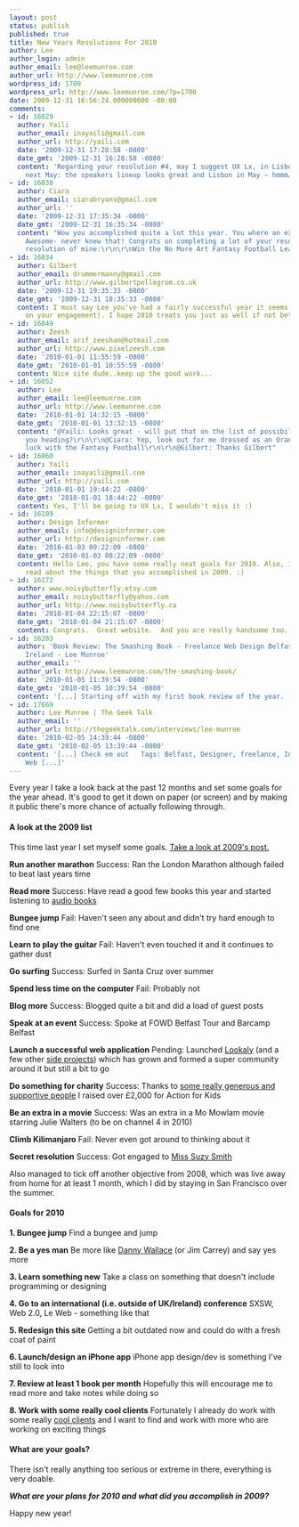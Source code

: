 ```yaml
---
layout: post
status: publish
published: true
title: New Years Resolutions For 2010
author: Lee
author_login: admin
author_email: lee@leemunroe.com
author_url: http://www.leemunroe.com
wordpress_id: 1700
wordpress_url: http://www.leemunroe.com/?p=1700
date: 2009-12-31 16:56:24.000000000 -08:00
comments:
- id: 16029
  author: Yaili
  author_email: inayaili@gmail.com
  author_url: http://yaili.com
  date: '2009-12-31 17:28:58 -0800'
  date_gmt: '2009-12-31 16:28:58 -0800'
  content: 'Regarding your resolution #4, may I suggest UX Lx, in Lisbon http://www.ux-lx.com/,
    next May: the speakers lineup looks great and Lisbon in May — hmmm… :)'
- id: 16030
  author: Ciara
  author_email: ciarabryans@gmail.com
  author_url: ''
  date: '2009-12-31 17:35:34 -0800'
  date_gmt: '2009-12-31 16:35:34 -0800'
  content: "Wow you accomplished quite a lot this year. You where an extra in a movie?
    Awesome- never knew that! Congrats on completing a lot of your resolutions! \r\n\r\nOne
    resolution of mine:\r\n\r\nWin the No More Art Fantasy Football League."
- id: 16034
  author: Gilbert
  author_email: drummermanny@gmail.com
  author_url: http://www.gilbertpellegrom.co.uk
  date: '2009-12-31 19:35:33 -0800'
  date_gmt: '2009-12-31 18:35:33 -0800'
  content: I must say Lee you've had a fairly successful year it seems (and congrats
    on your engagement). I hope 2010 treats you just as well if not better.
- id: 16049
  author: Zeesh
  author_email: arif_zeeshan@hotmail.com
  author_url: http://www.pixelzeesh.com
  date: '2010-01-01 11:55:59 -0800'
  date_gmt: '2010-01-01 10:55:59 -0800'
  content: Nice site dude..keep up the good work...
- id: 16052
  author: Lee
  author_email: lee@leemunroe.com
  author_url: http://www.leemunroe.com
  date: '2010-01-01 14:32:15 -0800'
  date_gmt: '2010-01-01 13:32:15 -0800'
  content: "@Yaili: Looks great - will put that on the list of possibilities. Are
    you heading?\r\n\r\n@Ciara: Yep, look out for me dressed as an Orange Man. Good
    luck with the Fantasy Football\r\n\r\n@Gilbert: Thanks Gilbert"
- id: 16060
  author: Yaili
  author_email: inayaili@gmail.com
  author_url: http://yaili.com
  date: '2010-01-01 19:44:22 -0800'
  date_gmt: '2010-01-01 18:44:22 -0800'
  content: Yes, I'll be going to UX Lx, I wouldn't miss it :)
- id: 16109
  author: Design Informer
  author_email: info@designinformer.com
  author_url: http://designinformer.com
  date: '2010-01-03 09:22:09 -0800'
  date_gmt: '2010-01-03 08:22:09 -0800'
  content: Hello Lee, you have some really neat goals for 2010. Also, it's nice to
    read about the things that you accomplished in 2009. :)
- id: 16172
  author: www.noisybutterfly.etsy.com
  author_email: noisybutterfly@yahoo.com
  author_url: http://www.noisybutterfly.ca
  date: '2010-01-04 22:15:07 -0800'
  date_gmt: '2010-01-04 21:15:07 -0800'
  content: Congrats.  Great website.  And you are really handsome too.
- id: 16203
  author: 'Book Review: The Smashing Book - Freelance Web Design Belfast Northern
    Ireland - Lee Munroe'
  author_email: ''
  author_url: http://www.leemunroe.com/the-smashing-book/
  date: '2010-01-05 11:39:54 -0800'
  date_gmt: '2010-01-05 10:39:54 -0800'
  content: '[...] Starting off with my first book review of the year. [...]'
- id: 17669
  author: Lee Munroe | The Geek Talk
  author_email: ''
  author_url: http://thegeektalk.com/interviews/lee-munroe
  date: '2010-02-05 14:39:44 -0800'
  date_gmt: '2010-02-05 13:39:44 -0800'
  content: '[...] Check em out   Tags: Belfast, Designer, freelance, Interview, Irland,
    Web [...]'
---
```

Every year I  take a look back at the past 12 months and set some goals for the year ahead. It's good to get it down on paper (or screen) and by making it public there's more chance of actually following through.

<!--more-->

<h4>A look at the 2009 list</h4>
This time last year I set myself some goals. <a href="http://www.leemunroe.com/new-years-resolutions-for-2009/">Take a look at 2009's post.</a>

<strong>Run another marathon</strong>
Success: Ran the London Marathon although failed to beat last years time

<strong>Read more</strong>
Success: Have read a good few books this year and started listening to <a href="http://www.audible.co.uk/">audio books</a>

<strong>Bungee jump</strong>
Fail: Haven't seen any about and didn't try hard enough to find one

<strong>Learn to play the guitar</strong>
Fail: Haven't even touched it and it continues to gather dust

<strong>Go surfing</strong>
Success: Surfed in Santa Cruz over summer

<strong>Spend less time on the computer</strong>
Fail: Probably not

<strong>Blog more</strong>
Success: Blogged quite a bit and did a load of guest posts

<strong>Speak at an event</strong>
Success: Spoke at FOWD Belfast Tour and Barcamp Belfast

<strong>Launch a successful web application</strong>
Pending: Launched <a href="http://lookaly.com">Lookaly</a> (and a few other <a href="http://twitireland.com">side projects</a>) which has grown and formed a super community around it but still a bit to go

<strong>Do something for charity</strong>
Success: Thanks to <a href="http://sponsorlee.org">some really generous and supportive people</a> I raised over £2,000 for Action for Kids

<strong>Be an extra in a movie</strong>
Success: Was an extra in a Mo Mowlam movie starring Julie Walters (to be on channel 4 in 2010)

<strong>Climb Kilimanjaro</strong>
Fail: Never even got around to thinking about it

<strong>Secret resolution</strong>
Success: Got engaged to <a href="http://www.flickr.com/photos/leemunroe/4154422608/">Miss Suzy Smith</a>

Also managed to tick off another objective from 2008, which was live away from home for at least 1 month, which I did by staying in San Francisco over the summer.

<h4>Goals for 2010</h4>

<strong>1. Bungee jump</strong>
Find a bungee and jump

<strong>2. Be a yes man</strong>
Be more like <a href="http://www.amazon.co.uk/gp/product/0091896746?ie=UTF8&tag=10homepa-21&linkCode=as2&camp=1634&creative=19450&creativeASIN=0091896746">Danny Wallace</a> (or Jim Carrey) and say yes more

<strong>3. Learn something new</strong>
Take a class on something that doesn't include programming or designing

<strong>4. Go to an international (i.e. outside of UK/Ireland) conference</strong>
SXSW, Web 2.0, Le Web - something like that

<strong>5. Redesign this site</strong>
Getting a bit outdated now and could do with a fresh coat of paint

<strong>6. Launch/design an iPhone app</strong>
iPhone app design/dev is something I've still to look into

<strong>7. Review at least 1 book per month</strong>
Hopefully this will encourage me to read more and take notes while doing so

<strong>8. Work with some really cool clients</strong>
Fortunately I already do work with some really <a href="http://leemunroe.com/portfolio">cool clients</a> and I want to find and work with more who are working on exciting things

<h4>What are your goals?</h4>
There isn't really anything too serious or extreme in there, everything is very doable.

<strong><em>What are your plans for 2010 and what did you accomplish in 2009?</em></strong>

Happy new year!
